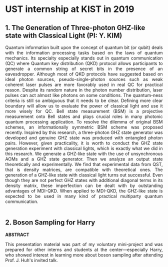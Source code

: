 # UST internship at KIST in 2019
## 1. The Generation of Three-photon GHZ-like state with Classical Light (PI: Y. KIM)
**<ABSTRACT>**
<div align="justify"> Quantum information built upon the concept of quantum bit (or qubit) deals
with the information processing tasks based on the laws of quantum
mechanics. Its specialty especially stands out in quantum communication (QC)
where Quantum key distribution (QKD) protocol allows participants to
generate a common string of secret bits in the presence of an eavesdropper.
Although most of QKD protocols have suggested based on ideal photon
sources, pseudo-single-photon sources such as weak coherent laser pulses are
more favorably used in real QC for practical reason. Despite its random
nature in the photon number distribution, laser pulses can act almost like
photons on some conditions. The quantum-ness criteria is still so ambiguous
that it needs to be clear. Defining more clear boundary will allow us to
evaluate the power of classical light and use it more wisely for QC. Bell
state measurement (BSM) is a projective measurement onto Bell states and
plays crucial roles in many photonic quantum processing application. To
resolve the dilemma of original BSM schemes, an informationally symmetric
BSM scheme was proposed recently. Inspired by this research, a three-photon
GHZ state generator was developed and genuine GHZ state was produced
with entangled photon pairs. However, given practicality, it is worth to
conduct the GHZ state generation experiment with classical lights, which is
exactly what we did in this research. We generate a GHZ-like state with the
use of unsynchronous AOMs and a GHZ state generator. Then we analyze an
output state theoretically and experimentally. We find that experimental data
from QST, that is density matrices, are compatible with theoretical ones. The
generation of a GHZ-like state with classical light turns out successful. Even
though they are not perfect GHZ states with additional diagonal terms in its
density matrix, these imperfection can be dealt with by outstanding
advantages of MDI-QKD. When applied to MDI-QKD, the GHZ-like state is
expected to be used in many kind of practical multiparty quantum
communication.</div>
<br>

## 2. Boson Sampling for Harry
**ABSTRACT**
<div align="justify">This presentation material was part of my voluntary mini-project and was prepared for other interns and students at the center—especially Harry, who showed interest in learning more about boson sampling after attending Prof. J. Huh's invited talk.</div>
